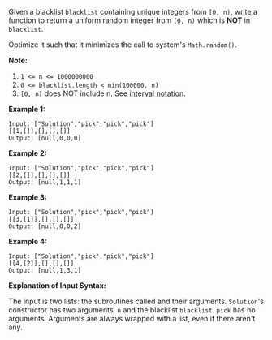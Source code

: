 Given a blacklist `blacklist` containing unique integers from `[0, n)`, write
a function to return a uniform random integer from `[0, n)` which is **NOT**
in `blacklist`.

Optimize it such that it minimizes the call to system's `Math.random()`.

**Note:**

  1. `1 <= n <= 1000000000`
  2. `0 <= blacklist.length < min(100000, n)`
  3. `[0, n)` does NOT include n. See [interval notation](https://en.wikipedia.org/wiki/Interval_\(mathematics\)).

**Example 1:**

    
    
    Input: ["Solution","pick","pick","pick"]
    [[1,[]],[],[],[]]
    Output: [null,0,0,0]
    

**Example 2:**

    
    
    Input: ["Solution","pick","pick","pick"]
    [[2,[]],[],[],[]]
    Output: [null,1,1,1]
    

**Example 3:**

    
    
    Input: ["Solution","pick","pick","pick"]
    [[3,[1]],[],[],[]]
    Output: [null,0,0,2]
    

**Example 4:**

    
    
    Input: ["Solution","pick","pick","pick"]
    [[4,[2]],[],[],[]]
    Output: [null,1,3,1]
    

**Explanation of Input Syntax:**

The input is two lists: the subroutines called and their arguments.
`Solution`'s constructor has two arguments, `n` and the blacklist `blacklist`.
`pick` has no arguments. Arguments are always wrapped with a list, even if
there aren't any.

